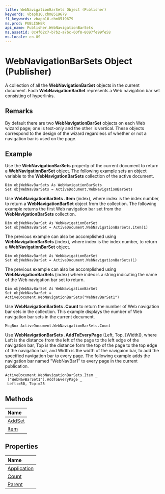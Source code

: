 ```yaml
---
title: WebNavigationBarSets Object (Publisher)
keywords: vbapb10.chm8519679
f1_keywords: vbapb10.chm8519679
ms.prod: PUBLISHER
api_name: Publisher.WebNavigationBarSets
ms.assetid: 0c4f62c7-b7b2-a7bc-60f8-8097fe99fe58
ms.locale: en-US
---
```



# WebNavigationBarSets Object (Publisher)

A collection of all the  **WebNavigationBarSet** objects in the current document. Each **WebNavigationBarSet** represents a Web navigation bar set consisting of hyperlinks.
 


## Remarks

By default there are two  **WebNavigationBarSet** objects on each Web wizard page; one is text-only and the other is vertical. These objects correspond to the design of the wizard regardless of whether or not a navigation bar is used on the page.
 

 

## Example

Use the  **WebNavigationBarSets** property of the current document to return a **WebNavigationBarSet** object. The following example sets an object variable to the **WebNavigationBarSets** collection of the active document.
 

 

```
Dim objWebNavBarSets As WebNavigationBarSets 
Set objWebNavBarSets = ActiveDocument.WebNavigationBarSets
```

Use  **WebNavigationBarSets** **.Item** (index), where index is the index number, to return a **WebNavigationBarSet** object from the collection. The following example returns the first Web navigation bar set from the **WebNavigationBarSets** collection.
 

 



```
Dim objWebNavBarSet As WebNavigationBarSet 
Set objWebNavBarSet = ActiveDocument.WebNavigationBarSets.Item(1)
```

The previous example can also be accomplished using  **WebNavigationBarSets** (index), where index is the index number, to return a **WebNavigationBarSet** object.
 

 



```
Dim objWebNavBarSet As WebNavigationBarSet 
Set objWebNavBarSet = ActiveDocument.WebNavigationBarSets(1)
```

The previous example can also be accomplished using  **WebNavigationBarSets** (index) where index is a string indicating the name of the Web navigation bar set to return.
 

 



```
Dim objWebNavBarSet As WebNavigationBarSet 
Set objWebNavBarSet = ActiveDocument.WebNavigationBarSets("WebNavBarSet1")
```

Use  **WebNavigationBarSets** **.Count** to return the number of Web navigation bar sets in the collection. This example displays the number of Web navigation bar sets in the current document.
 

 



```
MsgBox ActiveDocument.WebNavigationBarSets.Count 

```

Use  **WebNavigationBarSets** **.AddToEveryPage** (Left, Top, [Width]), where Left is the distance from the left of the page to the left edge of the navigation bar, Top is the distance form the top of the page to the top edge of the navigation bar, and Width is the width of the navigaion bar, to add the specified navigation bar to every page. The following example adds the navigation bar named "WebNavBar1" to every page in the current publication.
 

 



```
ActiveDocument.WebNavigationBarSets.Item _ 
 ("WebNavBarSet1").AddToEveryPage _ 
 Left:=50, Top:=25
```


## Methods



|**Name**|
|:-----|
|[AddSet](webnavigationbarsets.addset-method-publisher.md)|
|[Item](webnavigationbarsets.item-method-publisher.md)|

## Properties



|**Name**|
|:-----|
|[Application](webnavigationbarsets.application-property-publisher.md)|
|[Count](webnavigationbarsets.count-property-publisher.md)|
|[Parent](webnavigationbarsets.parent-property-publisher.md)|

